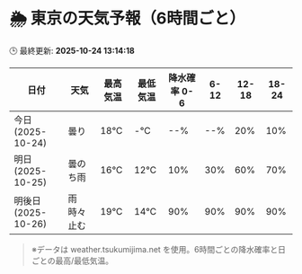 # 🌦️ 東京の天気予報（6時間ごと）

🕒 最終更新: **2025-10-24 13:14:18**

| 日付 | 天気 | 最高気温 | 最低気温 | 降水確率 0-6 | 6-12 | 12-18 | 18-24 |
|------|------|----------|----------|------------|------|------|------|
| 今日 (2025-10-24) | 曇り | 18℃ | -℃ | --% | --% | 20% | 10% |
| 明日 (2025-10-25) | 曇のち雨 | 16℃ | 12℃ | 10% | 30% | 60% | 70% |
| 明後日 (2025-10-26) | 雨時々止む | 19℃ | 14℃ | 90% | 90% | 90% | 90% |

> ※データは weather.tsukumijima.net を使用。6時間ごとの降水確率と日ごとの最高/最低気温。